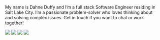 <p>My name is Dahne Duffy and I’m a full stack Software Engineer residing in Salt Lake City. I’m a passionate problem-solver who loves thinking about and solving complex issues.  Get in touch if you want to chat or work together!</p>

<a href="https://dahneduffy.netlify.app/" target="blank"><img src="https://img.shields.io/static/v1?label=|&message=WEBSITE&color=3a51ab&style=plastic&logo=react&logo-color=white"/></a>
<a href="https://www.linkedin.com/in/dahne/" target="blank"><img src="https://img.shields.io/static/v1?label=|&message=LINKEDIN&color=e68e0b&style=plastic&logo=linkedin&logo-color=white"/></a>
<a href="https://github.com/DahneDuffy" target="blank"><img src="https://img.shields.io/static/v1?label=|&message=GITHUB&color=3a51ab&style=plastic&logo=github&logo-color=white"/></a>
<a href="https://twitter.com/DahneDuffy" target="blank"><img src="https://img.shields.io/static/v1?label=|&message=LINKEDIN&color=e68e0b&style=plastic&logo=twitter&logo-color=white"/></a>


<!--
**DahneDuffy/DahneDuffy** is a ✨ _special_ ✨ repository because its `README.md` (this file) appears on your GitHub profile.

Here are some ideas to get you started:

- 🔭 I’m currently working on ...
- 🌱 I’m currently learning ...
- 👯 I’m looking to collaborate on ...
- 🤔 I’m looking for help with ...
- 💬 Ask me about ...
- 📫 How to reach me: ...
- 😄 Pronouns: ...
- ⚡ Fun fact: ...
-->
